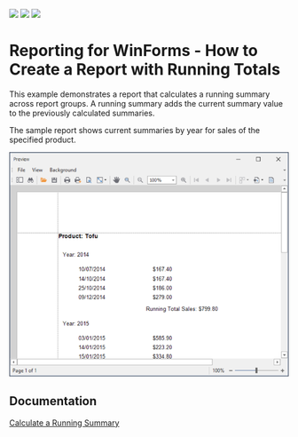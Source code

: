 <!-- default badges list -->
![](https://img.shields.io/endpoint?url=https://codecentral.devexpress.com/api/v1/VersionRange/128601418/21.2.4%2B)
[![](https://img.shields.io/badge/Open_in_DevExpress_Support_Center-FF7200?style=flat-square&logo=DevExpress&logoColor=white)](https://supportcenter.devexpress.com/ticket/details/E627)
[![](https://img.shields.io/badge/📖_How_to_use_DevExpress_Examples-e9f6fc?style=flat-square)](https://docs.devexpress.com/GeneralInformation/403183)
<!-- default badges end -->
# Reporting for WinForms - How to Create a Report with Running Totals

This example demonstrates a report that calculates a running summary across report groups. A running summary adds the current summary value to the previously calculated summaries.

The sample report shows current summaries by year for sales of the specified product.

![Report with Running Totals](/images/screenshot.png)

## Documentation

[Calculate a Running Summary](https://docs.devexpress.com/XtraReports/4816)



